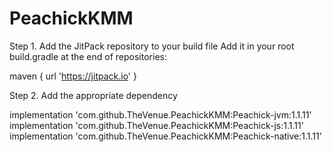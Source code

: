 # PeachickKMM

Step 1. Add the JitPack repository to your build file
Add it in your root build.gradle at the end of repositories:

maven { url 'https://jitpack.io' }

Step 2. Add the appropriate dependency

implementation 'com.github.TheVenue.PeachickKMM:Peachick-jvm:1.1.11'
implementation 'com.github.TheVenue.PeachickKMM:Peachick-js:1.1.11'
implementation 'com.github.TheVenue.PeachickKMM:Peachick-native:1.1.11'
